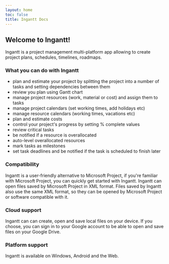 ```yaml
---
layout: home
toc: false
title: Ingantt Docs
---
```


## Welcome to Ingantt!

Ingantt is a project management multi-platform app allowing to create project plans, schedules, timelines, roadmaps.

### What you can do with Ingantt

- plan and estimate your project by splitting the project into a number of tasks and setting dependencies between them
- review you plan using Gantt chart
- manage project resources (work, material or cost) and assign them to tasks
- manage project calendars (set working times, add holidays etc)
- manage resource calendars (working times, vacations etc)
- plan and estimate costs
- control your project's progress by setting % complete values
- review critical tasks
- be notified if a resource is overallocated
- auto-level overallocated resources
- mark tasks as milestones
- set task deadlines and be notified if the task is scheduled to finish later

### Compatibility

Ingantt is a user-friendly alternative to Microsoft Project, if you're familiar with Microsoft Project, you can quickly get started with Ingantt. Ingantt can open files saved by Microsoft Project in XML format. Files saved by Ingantt also use the same XML format, so they can be opened by Microsoft Project or software compatible with it.

### Cloud support

Ingantt can can create, open and save local files on your device. If you choose, you can sign in to your Google account to be able to open and save files on your Google Drive.

### Platform support

Ingantt is available on Windows, Android and the Web.
